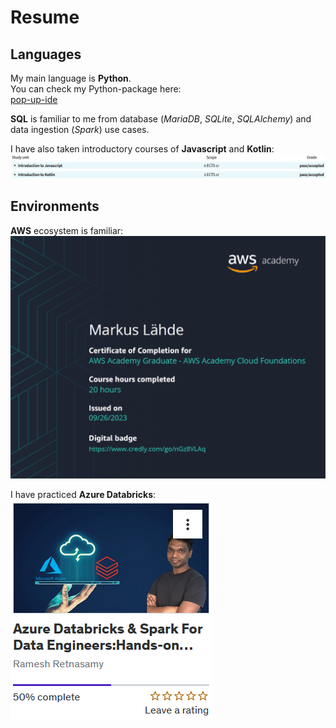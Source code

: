 # Resume

## Languages

My main language is **Python**. <br>
You can check my Python-package here: <br>
[pop-up-ide](https://github.com/markuslahde/pop-up-ide)

**SQL** is familiar to me from database (*MariaDB*, *SQLite*, *SQLAlchemy*) and data ingestion (*Spark*) use cases. <br>

I have also taken introductory courses of **Javascript** and **Kotlin**: <br>
![Metropolia_courses](https://github.com/markuslahde/resume/blob/main/Metropolia_Javascript_Kotlin.png)


## Environments

**AWS** ecosystem is familiar:
![aws](https://github.com/markuslahde/resume/blob/main/AWS_s.png)

I have practiced **Azure Databricks**:
![Databricks](https://github.com/markuslahde/resume/blob/main/Databricks.png)

